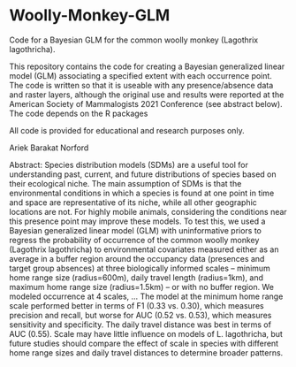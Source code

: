 # Woolly-Monkey-GLM
Code for a Bayesian GLM for the common woolly monkey (Lagothrix lagothricha). 

This repository contains the code for creating a Bayesian generalized linear model (GLM) associating a specified extent with each occurrence point. The code is written so that it is useable with any presence/absence data and raster layers, although the original use and results were reported at the American Society of Mammalogists 2021 Conference (see abstract below).  The code depends on the R packages 

All code is provided for educational and research purposes only.

Ariek Barakat Norford

Abstract: Species distribution models (SDMs) are a useful tool for understanding past, current, and future distributions of species based on their ecological niche.  The main assumption of SDMs is that the environmental conditions in which a species is found at one point in time and space are representative of its niche, while all other geographic locations are not.  For highly mobile animals, considering the conditions near this presence point may improve these models.  To test this, we used a Bayesian generalized linear model (GLM) with uninformative priors to regress the probability of occurrence of the common woolly monkey (Lagothrix lagothricha) to environmental covariates measured either as an average in a buffer region around the occupancy data (presences and target group absences) at three biologically informed scales – minimum home range size (radius=600m), daily travel length (radius=1km), and maximum home range size (radius=1.5km) – or with no buffer region.  We modeled occurrence at 4 scales, … The model at the minimum home range scale performed better in terms of F1 (0.33 vs. 0.30), which measures precision and recall, but worse for AUC (0.52 vs. 0.53), which measures sensitivity and specificity.  The daily travel distance was best in terms of AUC (0.55).  Scale may have little influence on models of L. lagothricha, but future studies should compare the effect of scale in species with different home range sizes and daily travel distances to determine broader patterns.

